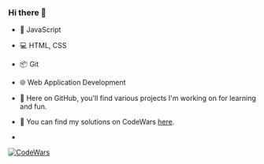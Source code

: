 ### Hi there 👋

- 🚀 JavaScript
- 💻 HTML, CSS
- 📦 Git
- 🌐 Web Application Development

- 🧩 Here on GitHub, you'll find various projects I'm working on for learning and fun.
- 🥇 You can find my solutions on CodeWars [here](https://www.codewars.com/users/DawidRaczek).
- 
[![CodeWars](https://www.codewars.com/users/DawidRaczek/badges/large)](https://www.codewars.com/users/DawidRaczek)
